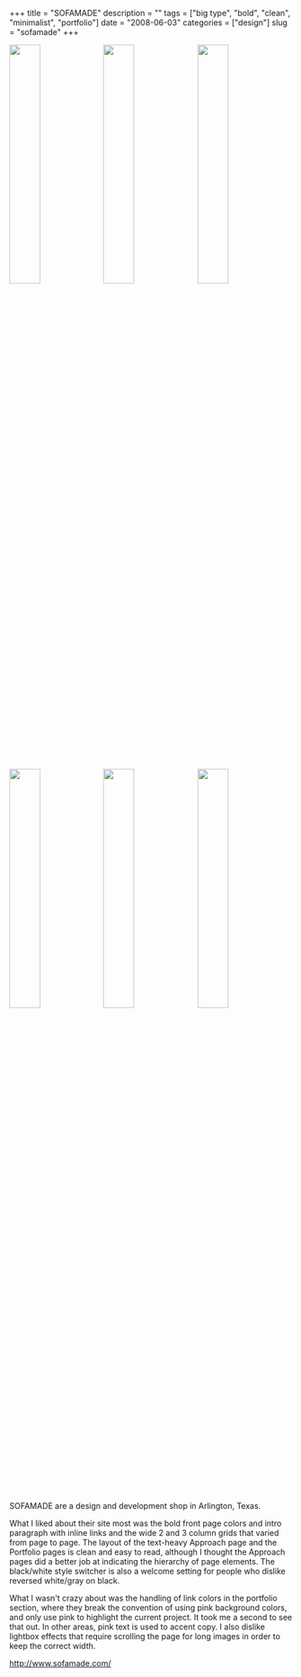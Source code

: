 +++
title = "SOFAMADE"
description = ""
tags = ["big type", "bold", "clean", "minimalist", "portfolio"]
date = "2008-06-03"
categories = ["design"]
slug = "sofamade"
+++


<div id="screens-thumbs" class="clearfix mt1-5">
<a href="//media.konigi.com/design/sofamade-1.jpg" class="group" rel="group"><img src="//media.konigi.com/design/sofamade-1.png" alt="" class="thumb" style="width: 33%; max-width: 33%;padding: 0 1px 1px 0" /></a><a href="//media.konigi.com/design/sofamade-2.jpg" class="group" rel="group"><img src="//media.konigi.com/design/sofamade-2.png" alt="" class="thumb" style="width: 33%; max-width: 33%;padding: 0 1px 1px 0" /></a><a href="//media.konigi.com/design/sofamade-3.jpg" class="group" rel="group"><img src="//media.konigi.com/design/sofamade-3.png" alt="" class="thumb" style="width: 33%; max-width: 33%;padding: 0 1px 1px 0" /></a><a href="//media.konigi.com/design/sofamade-4.jpg" class="group" rel="group"><img src="//media.konigi.com/design/sofamade-4.png" alt="" class="thumb" style="width: 33%; max-width: 33%;padding: 0 1px 1px 0" /></a><a href="//media.konigi.com/design/sofamade-5.jpg" class="group" rel="group"><img src="//media.konigi.com/design/sofamade-5.png" alt="" class="thumb" style="width: 33%; max-width: 33%;padding: 0 1px 1px 0" /></a><a href="//media.konigi.com/design/sofamade-6.jpg" class="group" rel="group"><img src="//media.konigi.com/design/sofamade-6.png" alt="" class="thumb" style="width: 33%; max-width: 33%;padding: 0 1px 1px 0" /></a>
</div>   
<p>SOFAMADE are a design and development shop in Arlington, Texas. </p>
<p>What I liked about their site most was the bold front page colors and intro paragraph with inline links and the wide 2 and 3 column grids that varied from page to page. The layout of the text-heavy Approach page and the Portfolio pages is clean and easy to read, although I thought the Approach pages did a better job at indicating the hierarchy of page elements. The black/white style switcher is also a welcome setting for people who dislike reversed white/gray on black. </p>
<p>What I wasn't crazy about was the handling of link colors in the portfolio section, where they break the convention of using pink background colors, and only use pink to highlight the current project. It took me a second to see that out. In other areas, pink text is used to accent copy. I also dislike lightbox effects that require scrolling the page for long images in order to keep the correct width.</p>
<p><a href="http://www.sofamade.com/">http://www.sofamade.com/</a></p>  
